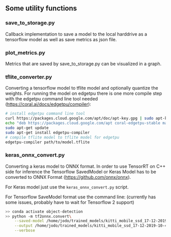 ## Some utility functions

### save_to_storage.py
Callback implementation to save a model to the local harddrive as a tensorflow model as well as save metrics as
json file.

### plot_metrics.py
Metrics that are saved by save_to_storage.py can be visualized in a graph.

### tflite_converter.py
Converting a tensorflow model to tflite model and optionally quantize the weights. For running the model on edgetpu
there is one more compile step with the edgetpu command line tool needed (https://coral.ai/docs/edgetpu/compiler):
```bash
# install edgetpu command line tool
curl https://packages.cloud.google.com/apt/doc/apt-key.gpg | sudo apt-key add -
echo "deb https://packages.cloud.google.com/apt coral-edgetpu-stable main" | sudo tee /etc/apt/sources.list.d/coral-edgetpu.list
sudo apt-get update
sudo apt-get install edgetpu-compiler
# compile tflite model to tflite model for edgetpu
edgetpu-compiler path/to/model.tflite
```

### keras_onnx_convert.py
Converting a keras model to ONNX format. In order to use TensorRT on C++ side for inference the Tensorflow
SavedModel or Keras Model has to be converted to ONNX Format (https://github.com/onnx/onnx).

For Keras model just use the `keras_onnx_convert.py` script.

For Tensorflow SaveModel format use the command line: (currently has some issues, probably have to wait for Tensorflow 2 support)
```bash
>> conda activate object-detection
>> python -m tf2onnx.convert\
    --saved-model /home/jodo/trained_models/kitti_mobile_ssd_17-12-2019-10-42-43/tf_model_15\
    --output /home/jodo/trained_models/kitti_mobile_ssd_17-12-2019-10-42-43/tf_model_15/model.onnx\
    --verbose
```
